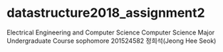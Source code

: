 # datastructure2018_assignment2
Electrical Engineering and Computer Science 
Computer Science Major Undergraduate Course 
sophomore 201524582 정희석(Jeong Hee Seok) 
